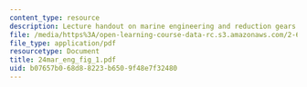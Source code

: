 ```yaml
---
content_type: resource
description: Lecture handout on marine engineering and reduction gears.
file: /media/https%3A/open-learning-course-data-rc.s3.amazonaws.com/2-611-marine-power-and-propulsion-fall-2006/b07657b068d88223b6509f48e7f32480_24mar_eng_fig_1.pdf
file_type: application/pdf
resourcetype: Document
title: 24mar_eng_fig_1.pdf
uid: b07657b0-68d8-8223-b650-9f48e7f32480
---
```

